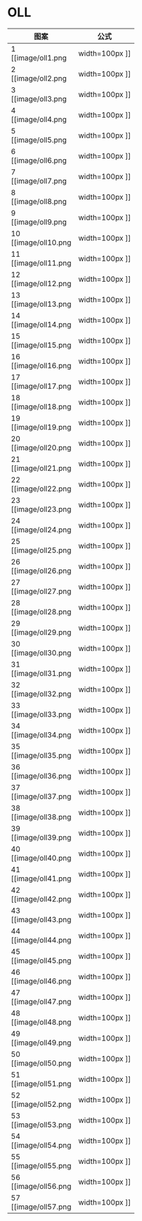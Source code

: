 # OLL

图案                                       | 公式
----                                       | ----
1  <br> [[image/oll1.png  | width=100px ]] | (R U' U') (R2' F R F') U2 (R' F R F')
2  <br> [[image/oll2.png  | width=100px ]] | (F R U R' U' F') (f R U R' U' f')
3  <br> [[image/oll3.png  | width=100px ]] | f (R U R' U') f' U' F (R U R' U') F'
4  <br> [[image/oll4.png  | width=100px ]] | f (R U R' U') y x (R ’ F) (R U R' U') F'
5  <br> [[image/oll5.png  | width=100px ]] | (r' U2) (R U R' U) r
6  <br> [[image/oll6.png  | width=100px ]] | (r U' U') (R' U' R U' r')
7  <br> [[image/oll7.png  | width=100px ]] | r U R' U R U' U' r'
8  <br> [[image/oll8.png  | width=100px ]] | r' U' R U' R' U2 r
9  <br> [[image/oll9.png  | width=100px ]] | (R' U' R) y' x' (R U') (R' F) (R U R')
10 <br> [[image/oll10.png | width=100px ]] | (R U R' U) (R' F R F') (R U' U' R')
11 <br> [[image/oll11.png | width=100px ]] | r' (R2 U R' U) (R U' U' R' U) (r R')
12 <br> [[image/oll12.png | width=100px ]] | (r R'2 U' R U') (R' U2 R U' R) r'
13 <br> [[image/oll13.png | width=100px ]] | (r U' r' U') (r U r') (F' U F)
14 <br> [[image/oll14.png | width=100px ]] | R' F R U R' F' R (F U' F')
15 <br> [[image/oll15.png | width=100px ]] | (r' U' r) (R' U' R U) (r' U r)
16 <br> [[image/oll16.png | width=100px ]] | (r U r)' (R U R' U') (r U' r')
17 <br> [[image/oll17.png | width=100px ]] | (R U R' U) (R' F R F' U2) R' F R F'
18 <br> [[image/oll18.png | width=100px ]] | F (R U R' d) (R' U2) (R' F R F')
19 <br> [[image/oll19.png | width=100px ]] | R' U2 F R U R' U' y' R2 U' U' R B
20 <br> [[image/oll20.png | width=100px ]] | r' (R U) (R U R' U' r2) (R2' U) (R U') r'
21 <br> [[image/oll21.png | width=100px ]] | (R U' U') (R' U' R U R' U') (R U' R')
22 <br> [[image/oll22.png | width=100px ]] | R U' U' (R'2 U') (R2 U') R'2 U' U' R
23 <br> [[image/oll23.png | width=100px ]] | (R' U2) (R F U') (R' U' R U F')
24 <br> [[image/oll24.png | width=100px ]] | (r U R' U') (r' F R F')
25 <br> [[image/oll25.png | width=100px ]] | F' (r U R' U') (r' F R)
26 <br> [[image/oll26.png | width=100px ]] | R U' U' R' U' R U' R'
27 <br> [[image/oll27.png | width=100px ]] | R' U2 R U R' U R
28 <br> [[image/oll28.png | width=100px ]] | (r U R' U') (r' R U) (R U' R')
29 <br> [[image/oll29.png | width=100px ]] | x' (U' R U') x (R'2 U) (R U R' U') x' R U' U'
30 <br> [[image/oll30.png | width=100px ]] | (R2 U R' B') (R U') (R2' U) (R B R')
31 <br> [[image/oll31.png | width=100px ]] | (r' F' U F) (L F' L' U' r)
32 <br> [[image/oll32.png | width=100px ]] | (R U) (B' U') (R' U R B R')
33 <br> [[image/oll33.png | width=100px ]] | (R U R' U') (R' F R F')
34 <br> [[image/oll34.png | width=100px ]] | (R' U' R U) y (r U R' U') r' R
35 <br> [[image/oll35.png | width=100px ]] | R U' U' R2' F R F' (R U' U' R')
36 <br> [[image/oll36.png | width=100px ]] | R' U' R U' R' U R U l U' R' U
37 <br> [[image/oll37.png | width=100px ]] | F (R U' R' U' R U) (R' F')
38 <br> [[image/oll38.png | width=100px ]] | (R U R' U) (R U' R' U') (R' F R F')
39 <br> [[image/oll39.png | width=100px ]] | (r U' r' U' r) y (R U R' f')
40 <br> [[image/oll40.png | width=100px ]] | (R' F R U R' U') (F' U R)
41 <br> [[image/oll41.png | width=100px ]] | R U' R' U2 R U y R U' R' U' F'
42 <br> [[image/oll42.png | width=100px ]] | (r' R2) y (R U R' U') (R' U R') r
43 <br> [[image/oll43.png | width=100px ]] | (B' U') (R' U R B)
44 <br> [[image/oll44.png | width=100px ]] | f (R U R' U') f'
45 <br> [[image/oll45.png | width=100px ]] | F (R U R' U') F'
46 <br> [[image/oll46.png | width=100px ]] | (R' U') R' F R F' (U R)
47 <br> [[image/oll47.png | width=100px ]] | B' (R' U' R U)2 B
48 <br> [[image/oll48.png | width=100px ]] | F (R U R' U')2 F'
49 <br> [[image/oll49.png | width=100px ]] | R B' (R2 F) (R2 B) R2 F' R
50 <br> [[image/oll50.png | width=100px ]] | L' B (L2 F') (L2 B') L2 F L'
51 <br> [[image/oll51.png | width=100px ]] | f (R U R' U')2 f'
52 <br> [[image/oll52.png | width=100px ]] | R' U' R U' R' d R' U l U
53 <br> [[image/oll53.png | width=100px ]] | (r' U2) (R U R' U') (R U R' U) r
54 <br> [[image/oll54.png | width=100px ]] | (r U' U') (R' U' R U R' U') (R U' r')
55 <br> [[image/oll55.png | width=100px ]] | (R U' U') (R'2 U') R U' R' U2 (F R F')
56 <br> [[image/oll56.png | width=100px ]] | F (R U R' U') (R F') (r U R' U') r' <br> (r' U' r U') (R' U R U' R' U) (R r' U r) <br> (r U r') (U R U' R')2 (r U' r')
57 <br> [[image/oll57.png | width=100px ]] | (R U R' U' r) (R' U) (R U' r')
